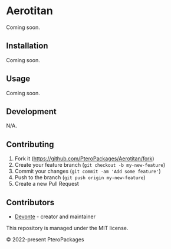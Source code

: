 # Aerotitan
Coming soon.

## Installation
Coming soon.

## Usage
Coming soon.

## Development
N/A.

## Contributing
1. Fork it (<https://github.com/PteroPackages/Aerotitan/fork>)
2. Create your feature branch (`git checkout -b my-new-feature`)
3. Commit your changes (`git commit -am 'Add some feature'`)
4. Push to the branch (`git push origin my-new-feature`)
5. Create a new Pull Request

## Contributors
- [Devonte](https://github.com/devnote-dev) - creator and maintainer

This repository is managed under the MIT license.

© 2022-present PteroPackages
